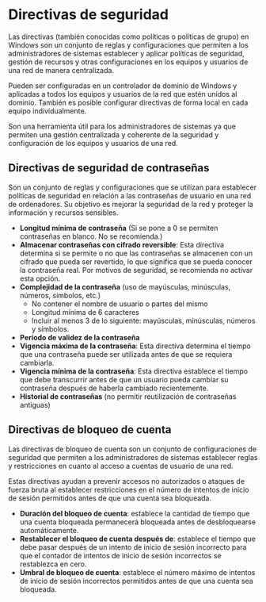 # Directivas de seguridad

Las directivas (también conocidas como políticas o políticas de grupo) en Windows son un conjunto de reglas y configuraciones que permiten a los administradores de sistemas establecer y aplicar políticas de seguridad, gestión de recursos y otras configuraciones en los equipos y usuarios de una red de manera centralizada.

Pueden ser configuradas en un controlador de dominio de Windows y aplicadas a todos los equipos y usuarios de la red que estén unidos al dominio. También es posible configurar directivas de forma local en cada equipo individualmente.

Son una herramienta útil para los administradores de sistemas ya que permiten una gestión centralizada y coherente de la seguridad y configuración de los equipos y usuarios de una red.

## Directivas de seguridad de contraseñas

Son un conjunto de reglas y configuraciones que se utilizan para establecer políticas de seguridad en relación a las contraseñas de usuario en una red de ordenadores. Su objetivo es mejorar la seguridad de la red y proteger la información y recursos sensibles.

- **Longitud mínima de contraseña** (Si se pone a 0 se permiten contraseñas en blanco. No se recomienda.)
- **Almacenar contraseñas con cifrado reversible**: Esta directiva determina si se permite o no que las contraseñas se almacenen con un cifrado que pueda ser revertido, lo que significa que se pueda conocer la contraseña real. Por motivos de seguridad, se recomienda no activar esta opción.
- **Complejidad de la contraseña** (uso de mayúsculas, minúsculas, números, símbolos, etc.)
  - No contener el nombre de usuario o partes del mismo
  - Longitud mínima de 6 caracteres
  - Incluir al menos 3 de lo siguiente: mayúsculas, minúsculas, números y símbolos.
- **Periodo de validez de la contraseña**
- **Vigencia máxima de la contraseña**: Esta directiva determina el tiempo que una contraseña puede ser utilizada antes de que se requiera cambiarla.
- **Vigencia mínima de la contraseña**: Esta directiva establece el tiempo que debe transcurrir antes de que un usuario pueda cambiar su contraseña después de haberla cambiado recientemente.
- **Historial de contraseñas** (no permitir reutilización de contraseñas antiguas)

## Directivas de bloqueo de cuenta

Las directivas de bloqueo de cuenta son un conjunto de configuraciones de seguridad que permiten a los administradores de sistemas establecer reglas y restricciones en cuanto al acceso a cuentas de usuario de una red.

Estas directivas ayudan a prevenir accesos no autorizados o ataques de fuerza bruta al establecer restricciones en el número de intentos de inicio de sesión permitidos antes de que una cuenta sea bloqueada.

- **Duración del bloqueo de cuenta**: establece la cantidad de tiempo que una cuenta bloqueada permanecerá bloqueada antes de desbloquearse automáticamente.
- **Restablecer el bloqueo de cuenta después de**: establece el tiempo que debe pasar después de un intento de inicio de sesión incorrecto para que el contador de intentos de inicio de sesión incorrectos se restablezca en cero.
- **Umbral de bloqueo de cuenta**: establece el número máximo de intentos de inicio de sesión incorrectos permitidos antes de que una cuenta sea bloqueada.
